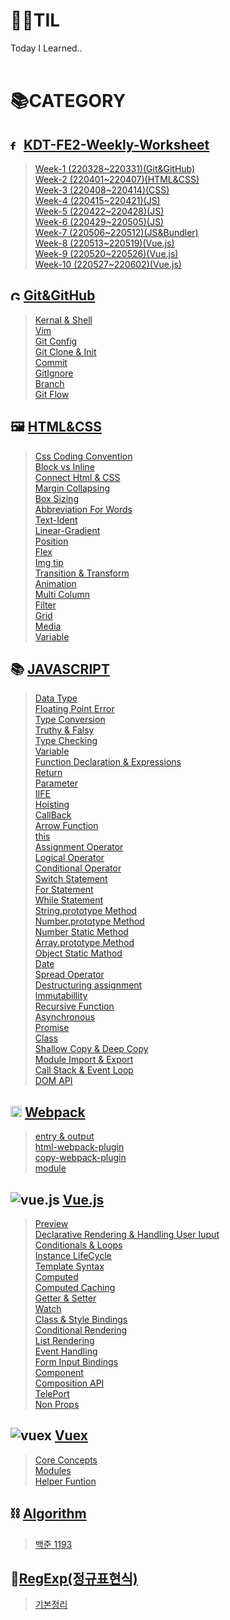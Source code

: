 # 👨‍💻TIL
Today I Learned..
<br>
<br>

# 📚CATEGORY
## <img src="https://storage.googleapis.com/fc-assets-prod/favicon/favicon.ico" alt="fastcampus" width=16px /> [KDT-FE2-Weekly-Worksheet](./KDT-FE2/weekly-worksheet/)
> [Week-1 (220328~220331)(Git&GitHub)](./KDT-FE2/weekly-worksheet/Week-1(220328~220331)(git%26github).md)  
  [Week-2 (220401~220407)(HTML&CSS)](./KDT-FE2/weekly-worksheet/Week-2(220401~220407)(html%26css).md)  
  [Week-3 (220408~220414)(CSS)](./KDT-FE2/weekly-worksheet/Week-3(220408~220414)(html%26css).md)  
  [Week-4 (220415~220421)(JS)](./KDT-FE2/weekly-worksheet/Week-4(220415~220421)(js).md)  
  [Week-5 (220422~220428)(JS)](./KDT-FE2/weekly-worksheet/Week-5(220422~220428)(js).md)  
  [Week-6 (220429~220505)(JS)](./KDT-FE2/weekly-worksheet/Week-6(220429~220505)(js).md)  
  [Week-7 (220506~220512)(JS&Bundler)](./KDT-FE2/weekly-worksheet/Week-7(220506~220512)(js%26bundler).md)  
  [Week-8 (220513~220519)(Vue.js)](./KDT-FE2/weekly-worksheet/Week-8(220513~220519).md)  
  [Week-9 (220520~220526)(Vue.js)](./KDT-FE2/weekly-worksheet/Week-9(220520~220526).md)  
  [Week-10 (220527~220602)(Vue.js)](./KDT-FE2/weekly-worksheet/Week-10(220527~220602).md)  

## <img src="https://github.githubassets.com/favicons/favicon-dark.png" alt="Github" width=16px /> [Git&GitHub](./Git%26GitHub/)
> [Kernal & Shell](./Git%26GitHub/1.Kernal%26Shell.md)  
  [Vim](./Git%26GitHub/2.Vim.md)  
  [Git Config](./Git%26GitHub/3.GitConfig.md)  
  [Git Clone & Init](./Git%26GitHub/4.GitClone%26Init.md)  
  [Commit](./Git%26GitHub/5.Commit.md)  
  [GitIgnore](./Git%26GitHub/6.Gitignore.md)  
  [Branch](./Git%26GitHub/7.Branch.md)  
  [Git Flow](./Git%26GitHub/8.GitFlow.md)  

## 🖼 [HTML&CSS](./HTML%26CSS/)
> [Css Coding Convention](./HTML%26CSS/1.CssCodingConvention.md)  
  [Block vs Inline](./HTML%26CSS/2.Block%20vs%20Inline.md)  
  [Connect Html & CSS](./HTML%26CSS/3.ConnectHtml%26Css.md)  
  [Margin Collapsing](./HTML%26CSS/4.MarginCollapsing.md)  
  [Box Sizing](./HTML%26CSS/5.BoxSizing.md)  
  [Abbreviation For Words](./HTML%26CSS/6.AbbreviationForWords.md)  
  [Text-Ident](./HTML%26CSS/7.TextIdent.md)  
  [Linear-Gradient](./HTML%26CSS/8.LinearGradient.md)  
  [Position](./HTML%26CSS/9.Position.md)  
  [Flex](./HTML%26CSS/10.Flex.md)  
  [Img tip](./HTML%26CSS/11.ImgTip.md)  
  [Transition & Transform](./HTML%26CSS/12.Transition%26Transform.md)  
  [Animation](./HTML%26CSS/13.Animation.md)  
  [Multi Column](./HTML%26CSS/14.MultiColumn.md)  
  [Filter](./HTML%26CSS/15.Filter.md)  
  [Grid](./HTML%26CSS/16.Grid.md)  
  [Media](./HTML%26CSS/17.Media.md)  
  [Variable](./HTML%26CSS/18.Variable.md)    

## 📚 [JAVASCRIPT](./JAVASCRIPT/)
> [Data Type](./JAVASCRIPT/1.DataType.md)  
  [Floating Point Error](./JAVASCRIPT/2.FloatingPointError.md)  
  [Type Conversion](./JAVASCRIPT/3.TypeConversion.md)  
  [Truthy & Falsy](./JAVASCRIPT/4.TruthyFalsy.md)  
  [Type Checking](./JAVASCRIPT/5.TypeChecking.md)  
  [Variable](./JAVASCRIPT/6.Variable.md)  
  [Function Declaration & Expressions](./JAVASCRIPT/7.FunctionDeclaration%26Expressions.md)  
  [Return](./JAVASCRIPT/8.Return.md)  
  [Parameter](./JAVASCRIPT/9.Parameter.md)  
  [IIFE](./JAVASCRIPT/10.IIFE.md)  
  [Hoisting](./JAVASCRIPT/11.Hoisting.md)  
  [CallBack](./JAVASCRIPT/12.CallBack.md)  
  [Arrow Function](./JAVASCRIPT/13.ArrowFunction.md)  
  [this](./JAVASCRIPT/14.this.md)  
  [Assignment Operator](./JAVASCRIPT/15.AssignmentOperator.md)  
  [Logical Operator](./JAVASCRIPT/16.LogicalOperator.md)  
  [Conditional Operator](./JAVASCRIPT/17.ConditionalOperator.md)  
  [Switch Statement](./JAVASCRIPT/18.SwitchStatement.md)  
  [For Statement](./JAVASCRIPT/19.ForStatement.md)  
  [While Statement](./JAVASCRIPT/20.WhileStatement.md)  
  [String.prototype Method](./JAVASCRIPT/21.String.prototypeMethod.md)  
  [Number.prototype Method](./JAVASCRIPT/22.Number.prototypeMethod.md)  
  [Number Static Method](./JAVASCRIPT/23.NumberStaticMethod.md)  
  [Array.prototype Method](./JAVASCRIPT/24.Array.prototype.md)  
  [Object Static Mathod](./JAVASCRIPT/25.ObjectStaticMathod.md)  
  [Date](./JAVASCRIPT/26.Date.md)  
  [Spread Operator](./JAVASCRIPT/27.SpreadOperator.md)  
  [Destructuring assignment](./JAVASCRIPT/28.DestructuringAssignment.md)  
  [lmmutabillity](./JAVASCRIPT/29.Immutabillity.md)  
  [Recursive Function](./JAVASCRIPT/30.RecursiveFunction.md)  
  [Asynchronous](./JAVASCRIPT/31.Asynchronous.md)  
  [Promise](./JAVASCRIPT/32.Promise.md)  
  [Class](./JAVASCRIPT/33.Class.md)  
  [Shallow Copy & Deep Copy](./JAVASCRIPT/34.ShallowCopy%26DeepCopy.md)  
  [Module Import & Export](./JAVASCRIPT/35.ModuleImport%26Export.md)  
  [Call Stack & Event Loop](./JAVASCRIPT/36.CallStack%26EventLoop.md)  
  [DOM API](./JAVASCRIPT/37.DomAPI.md)  

## <img src= "https://webpack.js.org/favicon.f326220248556af65f41.ico" alt="webpack" width="18px"/> [Webpack](./Webpack/)
> [entry & output](./Webpack/1.entry%26output.md)  
  [html-webpack-plugin](./Webpack/2.html-webpack-plugin.md)  
  [copy-webpack-plugin](./Webpack/3.copy-webpack-plugin.md)  
  [module](./Webpack/4.module.md)  
  

## <img src= "https://kr.vuejs.org/images/icons/favicon-16x16.png" alt="vue.js"/> [Vue.js](./Vue.js/)
> [Preview](./Vue.js/0.Preview.md)  
  [Declarative Rendering & Handling User Iuput](./Vue.js/1.DeclarativeRendering%26HandlingUserIuput.md)  
  [Conditionals & Loops](./Vue.js/2.Conditionals%26Loops.md)  
  [Instance LifeCycle](./Vue.js/3.Instance%26LifeCycle.md)  
  [Template Syntax](./Vue.js/4.TemplateSyntax.md)  
  [Computed](./Vue.js/5.Computed.md)  
  [Computed Caching](./Vue.js/6.ComputedCaching.md)  
  [Getter & Setter](./Vue.js/7.Getter%26Setter.md)  
  [Watch](./Vue.js/8.Watch.md)  
  [Class & Style Bindings](./Vue.js/9.Class%26StyleBindings.md)  
  [Conditional Rendering](./Vue.js/10.ConditionalRendering.md)  
  [List Rendering](./Vue.js/11.ListRendering.md)  
  [Event Handling](./Vue.js/12.EventHandling.md)  
  [Form Input Bindings](./Vue.js/13.FormInputBindings.md)  
  [Component](./Vue.js/14.Component.md)  
  [Composition API](./Vue.js/15.CompositionAPI.md)  
  [TelePort](./Vue.js/16.TelePort.md)  
  [Non Props](./Vue.js/17.NonProps.md)  

## <img src= "https://kr.vuejs.org/images/icons/favicon-16x16.png" alt="vuex"/> [Vuex](./Vuex/)
> [Core Concepts](./Vuex/1.CoreConcepts.md)  
  [Modules](./Vuex/2.Modules.md)  
  [Helper Funtion](./Vuex/3.HelperFunction.md)  


## ⛓ [Algorithm](https://heeyoung-c.github.io/categories/Algorithm/)
> [백준 1193](https://heeyoung-c.github.io/2022/04/08/%EB%B0%B1%EC%A4%80%201193/)  

## 📑[RegExp(정규표현식)](./regexp/)
> [기본정리](./regexp/regexp.md)  